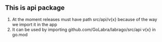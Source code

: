 
## This is api package
1. At the moment releases must have path src/api/v{x} because of the way we import it in the app
2. It can be used by importing 	github.com/GoLabra/labrago/src/api v{x} in go.mod
